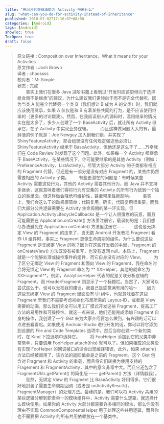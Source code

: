 ```yaml
---
title: "用组合代替继承能为 Activity 带来什么"
slug: "what-can-you-do-for-activity-instead-of-inheritance"
published: 2018-07-02T17:16:07+08:00
categories: [Android]
tags: [Android]
showToc: true
TocOpen: true
draft: false
---
```

>原文链接 : Composition over Inheritance，What it means for your Activities  
原文作者 : Josh Brown  
译者 : chaossss  
校对者：Mr.Simple  
状态 : 完成  
&emsp;&emsp;事实上我们在很多 Java 进阶书籍上看到过“开发时应该更倾向于选择组合而不是继承”的建议，为什么建议我们更倾向于而不是完全代替呢，因为当类 A 能完全代替另一个类 B（我们想让 B 成为 A 的父类）时，我们就应该使用继承，如果 A 仅仅是和 B 有着某些共同的行为，是不应该使用继承的（更多的讨论戳我）。然而，在我阅读别人的源码时，滥用继承的情况实在是太多了，多少人创建了一个 BaseActivity 后，就让所有 Activity 继承它，在子 Activity 中实现业务逻辑。
&emsp;&emsp;而且这样做问题大大的有，最鲜活的例子就是：Joe Newguy 加入到我们组，并实现了 ShinyFeatureActivity，那会组里没有任何规定强迫他必须让 ShinyFeatureActivity 继承于 BaseActivity，但他还是这么干了……万幸我们在 Code Review 时发现了这个问题。此外，如果每一个 Activity 都继承于 BaseActivity，在某些情况下，你可能要继承的是其他 Activity（例如：PreferenceActivity、ListActivity）。尽管大部分 Activity 的子类都有相应的 Fragment 代替，但还是有一部分是没有对应 Fragment 的，某些库仍然需要相应的 Activity 子类。
&emsp;&emsp;有些更潜在的问题是：有时候某些 Activity 需要这些行为，其他的 Activity 需要其他行为，而 Java 并不支持多继承，这就意味着我们得将行为有交集的 Activity 的所有行为放到一个独立的类里面。但这样做会降低可维护性，甚至带来性能影响。
&emsp;&emsp;事实上，我们会这么干的动机很简单：代码复用。确实，代码复用很重要。而我们大部分公共逻辑需要在 Activity 生命周期的某一环实现。但 Application.ActivityLifecycleCallbacks 是一个让人很蛋疼的玩意，而且可能需要在 Application.onCreate() 方法里注册它，最讽刺的是：我们想尽办法避免在 Application.onCreate() 方法里注册它……
&emsp;&emsp;这也是无绑定 View 的 Fragment 的由来了，当无数 Android 开发者把 Fragment 看作 UI 组件时，事实上 Fragment 更像生命周期的组件。为什么要说这些 Fragment 是无绑定 View 的呢？因为在这些开发者的手里，Fragment 的 onCreateView() 方法既没有被重写，也没有返回 null。本质上，Fragment 就是一个能够处理或操控事件的组件，而它自身没有对应的 View。
&emsp;&emsp;为了区分无绑定 View 的 Fragment 和面向 View 的 Fragemnt，我在命名时会将无绑定 View 的 Fragemnt 命名为 ** XXHelper，其他的就命名为 XXFragment**。例如，AnalyticsHelper 代表的就是关联分析逻辑的 Fragment，而 HeaderFragment 则显示了一个标题栏。当然了，大家可以尝试这么干，也可以无视我的建议，我自己是感觉满有用的哈～
&emsp;&emsp;因为这些无绑定 View 的 Fragment 里面没有 UI 组件，也就意味着在这些 Fragment 里我们不需要考虑初始化布局所需的 Layout-ID，或者是 View 需要的动画，那么我们完全可以用工厂模式开发这些 Fragment，提高工厂方法的易用性和可操控性。就这一点来说，他们还能完成添加 Fragment 自身的操作，我创建了一个 Gist 来为大家介绍要怎么做到，有兴趣的话可以点进去看看哈。如果使用 Android-Studio 进行开发的话，你可以将它添加到设置的 File and Code Templates 选项中，然后当你创建一个新的类时，在 Kind 下拉选项中选择它。
&emsp;&emsp;将 FooHelper 添加到它的父类中非常简单，只要调用 FooHelper.attach(this) 就可以了。但如果相应的父类没有实现 FooHelper 的回调接口的话会出现编译错误，此外，如果 attach() 方法已经被调用了，该方法的返回值会是之前的 Fragment。这个 Gist 包含对 Fragment 和 Activity 的重载，而且将它们转换为使用支持的 Fragement 和 FragmentActivity，其中的意义非常中大。而且它还包含了 FragmentUtils.getParent() 的简化版 —— getParent() 方法（详情戳我）。
&emsp;&emsp;显然，无绑定 View 的 Fragment 比 BaseActivity 好用得多，它们很好地封装了需要生命周期回调（或者是 onActivityResult()，FragmentManager）的处理方法。最棒的是，我们可以将 Activity 共用的某些逻辑分解到职责单一的模块组件中，Activity 需要什么逻辑，就选择什么模块使用。如果你的 Activity 大部分都需要许多相同的模块，那么你没有理由不实现 CommonComponentsHelper 用于处理这些共用逻辑，而且你也不需要把 Activity 的所有共用依赖放在一个基类中。